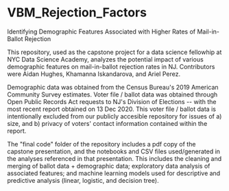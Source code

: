 # VBM_Rejection_Factors
Identifying Demographic Features Associated with Higher Rates of Mail-in-Ballot Rejection

This repository, used as the capstone project for a data science fellowhip at NYC Data Science Academy, analyzes the potential impact of various demographic features on mail-in-ballot rejection rates in NJ. Contributors were Aidan Hughes, Khamanna Iskandarova, and Ariel Perez.

Demographic data was obtained from the Census Bureau's 2019 American Community Survey estimates. Voter file / ballot data was obtained through Open Public Records Act requests to NJ's Division of Elections -- with the most recent report obtained on 13 Dec 2020. This voter file / ballot data is intentionally excluded from our publicly accesible repository for issues of a) size, and b) privacy of voters' contact information contained within the report.

The "final code" folder of the repository includes a pdf copy of the capstone presentation, and the notebooks and CSV files used/generated in the analyses referenced in that presentation. This includes the cleaning and merging of ballot data + demographic data; exploratory data analysis of associated features; and machine learning models used for descriptive and predictive analysis (linear, logistic, and decision tree).
